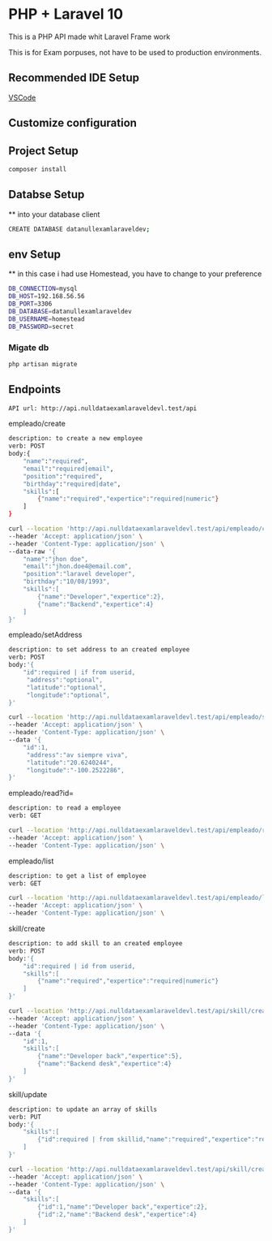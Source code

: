 # PHP + Laravel 10

This is a PHP API made whit Laravel Frame work

This is for Exam porpuses, not have to be used to production environments.

## Recommended IDE Setup

[VSCode](https://code.visualstudio.com/) 

## Customize configuration

## Project Setup

```sh
composer install
```
## Databse Setup
** into your database client
```sh
CREATE DATABASE datanullexamlaraveldev;
```
## env Setup
** in this case i had use Homestead, you have to change to your preference
```sh
DB_CONNECTION=mysql
DB_HOST=192.168.56.56
DB_PORT=3306
DB_DATABASE=datanullexamlaraveldev
DB_USERNAME=homestead
DB_PASSWORD=secret
```

### Migate db

```sh
php artisan migrate
```
## Endpoints

```sh
API url: http://api.nulldataexamlaraveldevl.test/api
```
empleado/create 
```sh
description: to create a new employee
verb: POST
body:{
    "name":"required",
    "email":"required|email",
    "position":"required",
    "birthday":"required|date",
    "skills":[
        {"name":"required","expertice":"required|numeric"}
    ]
}

curl --location 'http://api.nulldataexamlaraveldevl.test/api/empleado/create' \
--header 'Accept: application/json' \
--header 'Content-Type: application/json' \
--data-raw '{
    "name":"jhon doe",
    "email":"jhon.doe4@email.com",
    "position":"laravel developer",
    "birthday":"10/08/1993",
    "skills":[
        {"name":"Developer","expertice":2},
        {"name":"Backend","expertice":4}
    ]
}'

```

empleado/setAddress
```sh
description: to set address to an created employee
verb: POST
body:'{
    "id":required | if from userid,
     "address":"optional",
     "latitude":"optional",
     "longitude":"optional",
}'

curl --location 'http://api.nulldataexamlaraveldevl.test/api/empleado/setAddress' \
--header 'Accept: application/json' \
--header 'Content-Type: application/json' \
--data '{
    "id":1,
     "address":"av siempre viva",
     "latitude":"20.6240244",
     "longitude":"-100.2522286",
}'
```

empleado/read?id= 
```sh
description: to read a employee
verb: GET

curl --location 'http://api.nulldataexamlaraveldevl.test/api/empleado/read?id=1' \
--header 'Accept: application/json' \
--header 'Content-Type: application/json' \

```

empleado/list
```sh
description: to get a list of employee
verb: GET

curl --location 'http://api.nulldataexamlaraveldevl.test/api/empleado/list' \
--header 'Accept: application/json' \
--header 'Content-Type: application/json' \
```

skill/create
```sh
description: to add skill to an created employee
verb: POST
body:'{
    "id":required | id from userid,
    "skills":[
        {"name":"required","expertice":"required|numeric"}
    ]
}'

curl --location 'http://api.nulldataexamlaraveldevl.test/api/skill/create' \
--header 'Accept: application/json' \
--header 'Content-Type: application/json' \
--data '{
    "id":1,
    "skills":[
        {"name":"Developer back","expertice":5},
        {"name":"Backend desk","expertice":4}
    ]
}'
```

skill/update
```sh
description: to update an array of skills
verb: PUT
body:'{
    "skills":[
        {"id":required | from skillid,"name":"required","expertice":"required|numeric"}
    ]
}'

curl --location 'http://api.nulldataexamlaraveldevl.test/api/skill/create' \
--header 'Accept: application/json' \
--header 'Content-Type: application/json' \
--data '{
    "skills":[
        {"id":1,"name":"Developer back","expertice":2},
        {"id":2,"name":"Backend desk","expertice":4}
    ]
}'
```


